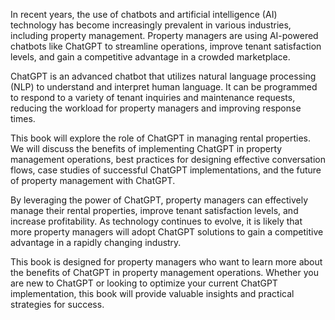 
In recent years, the use of chatbots and artificial intelligence (AI) technology has become increasingly prevalent in various industries, including property management. Property managers are using AI-powered chatbots like ChatGPT to streamline operations, improve tenant satisfaction levels, and gain a competitive advantage in a crowded marketplace.

ChatGPT is an advanced chatbot that utilizes natural language processing (NLP) to understand and interpret human language. It can be programmed to respond to a variety of tenant inquiries and maintenance requests, reducing the workload for property managers and improving response times.

This book will explore the role of ChatGPT in managing rental properties. We will discuss the benefits of implementing ChatGPT in property management operations, best practices for designing effective conversation flows, case studies of successful ChatGPT implementations, and the future of property management with ChatGPT.

By leveraging the power of ChatGPT, property managers can effectively manage their rental properties, improve tenant satisfaction levels, and increase profitability. As technology continues to evolve, it is likely that more property managers will adopt ChatGPT solutions to gain a competitive advantage in a rapidly changing industry.

This book is designed for property managers who want to learn more about the benefits of ChatGPT in property management operations. Whether you are new to ChatGPT or looking to optimize your current ChatGPT implementation, this book will provide valuable insights and practical strategies for success.
